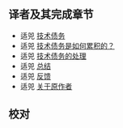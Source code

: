 
## 译者及其完成章节

*  适兕   [技术债务](technical-debt.md)
*  适兕   [技术债务是如何累积的？](how-does-td-addumulate.md)
*  适兕   [技术债务的处理](working-with-technical-debt.md)
*  适兕   [总结](conclusion.md)
*  适兕   [反馈](feedback.md)
*  适兕   [关于原作者](about-the-authors.md)

## 校对